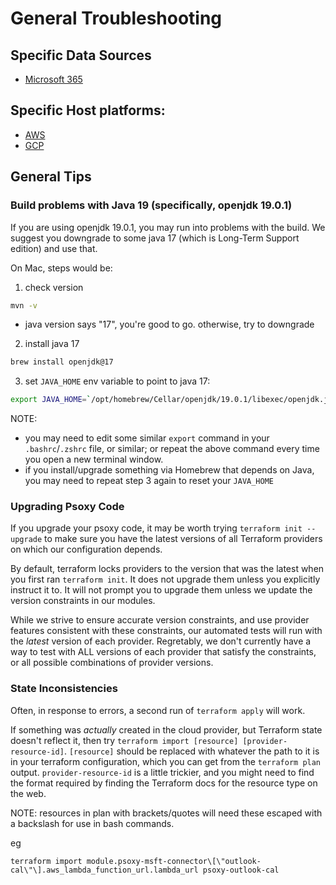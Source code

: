 
# General Troubleshooting

## Specific Data Sources
 - [Microsoft 365](docs/sources/msft-365/troubleshooting.md)


## Specific Host platforms:
  - [AWS](docs/aws/troubleshooting.md)
  - [GCP](docs/gcp/troubleshooting.md)

## General Tips

### Build problems with Java 19 (specifically, openjdk 19.0.1)

If you are using openjdk 19.0.1, you may run into problems with the build. We suggest you downgrade
to some java 17 (which is Long-Term Support edition) and use that. 

On Mac, steps would be:

1. check version
```bash
mvn -v
```
- java version says "17", you're good to go. otherwise, try to downgrade

2. install java 17
```bash
brew install openjdk@17
```

3. set `JAVA_HOME` env variable to point to java 17:

```bash
export JAVA_HOME=`/opt/homebrew/Cellar/openjdk/19.0.1/libexec/openjdk.jdk/Contents/Home`
```

NOTE:
  - you may need to edit some similar `export` command in your `.bashrc`/`.zshrc` file, or similar;
    or repeat the above command every time you open a new terminal window.
  - if you install/upgrade something via Homebrew that depends on Java, you may need to repeat step
    3 again to reset your `JAVA_HOME`


### Upgrading Psoxy Code

If you upgrade your psoxy code, it may be worth trying `terraform init --upgrade` to make sure
you have the latest versions of all Terraform providers on which our configuration depends.

By default, terraform locks providers to the version that was the latest when you first ran
`terraform init`.  It does not upgrade them unless you explicitly instruct it to. It will not
prompt you to upgrade them unless we update the version constraints in our modules.

While we strive to ensure accurate version constraints, and use provider features consistent with
these constraints, our automated tests will run with the *latest* version of each provider.
Regretably, we don't currently have a way to test with ALL versions of each provider that satisfy the
constraints, or all possible combinations of provider versions.


### State Inconsistencies

Often, in response to errors, a second run of `terraform apply` will work.

If something was *actually* created in the cloud provider, but Terraform state doesn't reflect it,
then try `terraform import [resource] [provider-resource-id]`. `[resource]` should be replaced with
whatever the path to it is in your terraform configuration, which you can get from the
`terraform plan` output. `provider-resource-id` is a little trickier, and you might need to find
the format required by finding the Terraform docs for the resource type on the web.

NOTE: resources in plan with brackets/quotes will need these escaped with a backslash for use in
bash commands.

eg
```shell
terraform import module.psoxy-msft-connector\[\"outlook-cal\"\].aws_lambda_function_url.lambda_url psoxy-outlook-cal
```






